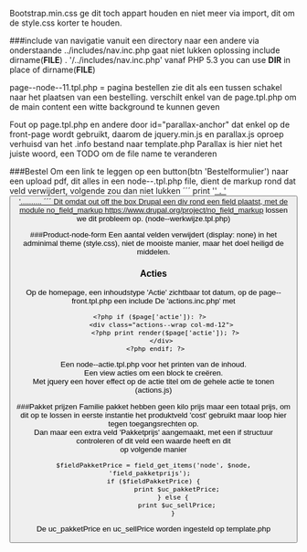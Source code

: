 



Bootstrap.min.css ge dit toch appart houden en niet meer via import, dit om de style.css korter te houden.


###include van navigatie
vanuit een directory naar een andere via onderstaande
../includes/nav.inc.php gaat niet lukken
oplossing
include dirname(__FILE__) . '/../includes/nav.inc.php'
vanaf PHP 5.3 you can use __DIR__ in place of dirname(__FILE__)


page--node--11.tpl.php = pagina bestellen zie dit als een tussen schakel naar het plaatsen van een bestelling.
verschilt enkel van de page.tpl.php om de main content een witte background te kunnen geven 


Fout op page.tpl.php en andere door id="parallax-anchor" dat enkel op de front-page wordt gebruikt, daarom de jquery.min.js
en parallax.js oproep verhuisd van het .info bestand naar template.php
Parallax is hier niet het juiste woord, een TODO om de file name te veranderen

###Bestel
Om een link te leggen op een button(btn 'Bestelformulier') naar een upload pdf, dit alles in een node--.tpl.php file, 
dient de markup rond dat veld verwijdert, volgende zou dan niet lukken
´´´
print '<a href="' . render($content['field_pdf_bereidingen']) . '">' . '<button class="btncontact__btn">'..........
´´´
Dit omdat out off the box Drupal een div rond een field plaatst, met de module no_field_markup 
https://www.drupal.org/project/no_field_markup lossen we dit probleem op.
(node--werkwijze.tpl.php)

###Product-node-form
Een aantal velden verwijdert (display: none) in het adminimal theme (style.css), niet de mooiste manier, maar het doel
heiligd de middelen.

### Acties
Op de homepage, een inhoudstype 'Actie' zichtbaar tot datum, op de page--front.tpl.php een include 
De 'actions.inc.php' met 
```
<?php if ($page['actie']): ?>  
      <div class="actions--wrap col-md-12">  
        <?php print render($page['actie']); ?>  
      </div>  
   <?php endif; ?>  
```
Een node--actie.tpl.php voor het printen van de inhoud.  
Een view acties om een block te creëren.  
Met jquery een hover effect op de actie titel om de gehele actie te tonen (actions.js)

###Pakket prijzen
Familie pakket hebben geen kilo prijs maar een totaal prijs, om dit op te lossen in eerste instantie het produktveld
'cost' gebruikt maar loop hier tegen toegangsrechten op.  
Dan maar een extra veld 'Pakketprijs' aangemaakt, met een if structuur controleren of dit veld een waarde heeft en dit  
op volgende manier   
```
$fieldPakketPrice = field_get_items('node', $node, 'field_pakketprijs');  
if ($fieldPakketPrice) {
            print $uc_pakketPrice;
          } else {
            print $uc_sellPrice;
          }
```  
De uc_pakketPrice en uc_sellPrice worden ingesteld op template.php

